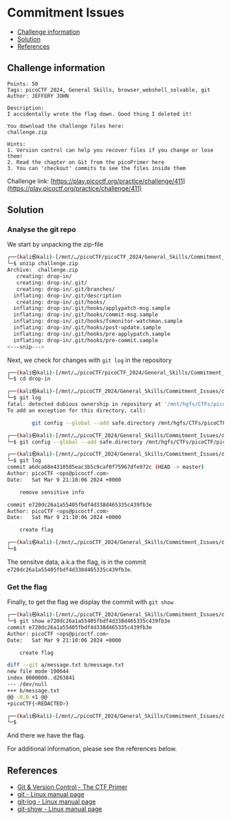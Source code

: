 # Commitment Issues

- [Challenge information](#challenge-information)
- [Solution](#solution)
- [References](#references)

## Challenge information
```
Points: 50
Tags: picoCTF 2024, General Skills, browser_webshell_solvable, git
Author: JEFFERY JOHN

Description:
I accidentally wrote the flag down. Good thing I deleted it!

You download the challenge files here:
challenge.zip

Hints:
1. Version control can help you recover files if you change or lose them!
2. Read the chapter on Git from the picoPrimer here
3. You can 'checkout' commits to see the files inside them
```
Challenge link: [https://play.picoctf.org/practice/challenge/411](https://play.picoctf.org/practice/challenge/411)

## Solution

### Analyse the git repo

We start by unpacking the zip-file
```bash
┌──(kali㉿kali)-[/mnt/…/picoCTF/picoCTF_2024/General_Skills/Commitment_Issues]
└─$ unzip challenge.zip 
Archive:  challenge.zip
   creating: drop-in/
   creating: drop-in/.git/
   creating: drop-in/.git/branches/
  inflating: drop-in/.git/description  
   creating: drop-in/.git/hooks/
  inflating: drop-in/.git/hooks/applypatch-msg.sample  
  inflating: drop-in/.git/hooks/commit-msg.sample  
  inflating: drop-in/.git/hooks/fsmonitor-watchman.sample  
  inflating: drop-in/.git/hooks/post-update.sample  
  inflating: drop-in/.git/hooks/pre-applypatch.sample  
  inflating: drop-in/.git/hooks/pre-commit.sample  
<---snip--->
```

Next, we check for changes with `git log` in the repository
```bash
┌──(kali㉿kali)-[/mnt/…/picoCTF/picoCTF_2024/General_Skills/Commitment_Issues]
└─$ cd drop-in  

┌──(kali㉿kali)-[/mnt/…/picoCTF_2024/General_Skills/Commitment_Issues/drop-in]
└─$ git log                                            
fatal: detected dubious ownership in repository at '/mnt/hgfs/CTFs/picoCTF/picoCTF_2024/General_Skills/Commitment_Issues/drop-in'
To add an exception for this directory, call:

        git config --global --add safe.directory /mnt/hgfs/CTFs/picoCTF/picoCTF_2024/General_Skills/Commitment_Issues/drop-in

┌──(kali㉿kali)-[/mnt/…/picoCTF_2024/General_Skills/Commitment_Issues/drop-in]
└─$ git config --global --add safe.directory /mnt/hgfs/CTFs/picoCTF/picoCTF_2024/General_Skills/Commitment_Issues/drop-in

┌──(kali㉿kali)-[/mnt/…/picoCTF_2024/General_Skills/Commitment_Issues/drop-in]
└─$ git log                                                                                                              
commit a6dca68e4310585eac3b5c9caf0f75967dfe972c (HEAD -> master)
Author: picoCTF <ops@picoctf.com>
Date:   Sat Mar 9 21:10:06 2024 +0000

    remove sensitive info

commit e720dc26a1a55405fbdf4d338d465335c439fb3e
Author: picoCTF <ops@picoctf.com>
Date:   Sat Mar 9 21:10:06 2024 +0000

    create flag

┌──(kali㉿kali)-[/mnt/…/picoCTF_2024/General_Skills/Commitment_Issues/drop-in]
└─$ 
```
The sensitve data, a.k.a the flag, is in the commit `e720dc26a1a55405fbdf4d338d465335c439fb3e`.

### Get the flag

Finally, to get the flag we display the commit with `git show`
```bash
┌──(kali㉿kali)-[/mnt/…/picoCTF_2024/General_Skills/Commitment_Issues/drop-in]
└─$ git show e720dc26a1a55405fbdf4d338d465335c439fb3e
commit e720dc26a1a55405fbdf4d338d465335c439fb3e
Author: picoCTF <ops@picoctf.com>
Date:   Sat Mar 9 21:10:06 2024 +0000

    create flag

diff --git a/message.txt b/message.txt
new file mode 100644
index 0000000..d263841
--- /dev/null
+++ b/message.txt
@@ -0,0 +1 @@
+picoCTF{<REDACTED>}

┌──(kali㉿kali)-[/mnt/…/picoCTF_2024/General_Skills/Commitment_Issues/drop-in]
└─$ 
```
And there we have the flag.
 
For additional information, please see the references below.

## References

- [Git & Version Control - The CTF Primer](https://primer.picoctf.org/#_git_version_control)
- [git - Linux manual page](https://man7.org/linux/man-pages/man1/git.1.html)
- [git-log - Linux manual page](https://man7.org/linux/man-pages/man1/git-log.1.html)
- [git-show - Linux manual page](https://man7.org/linux/man-pages/man1/git-show.1.html)
